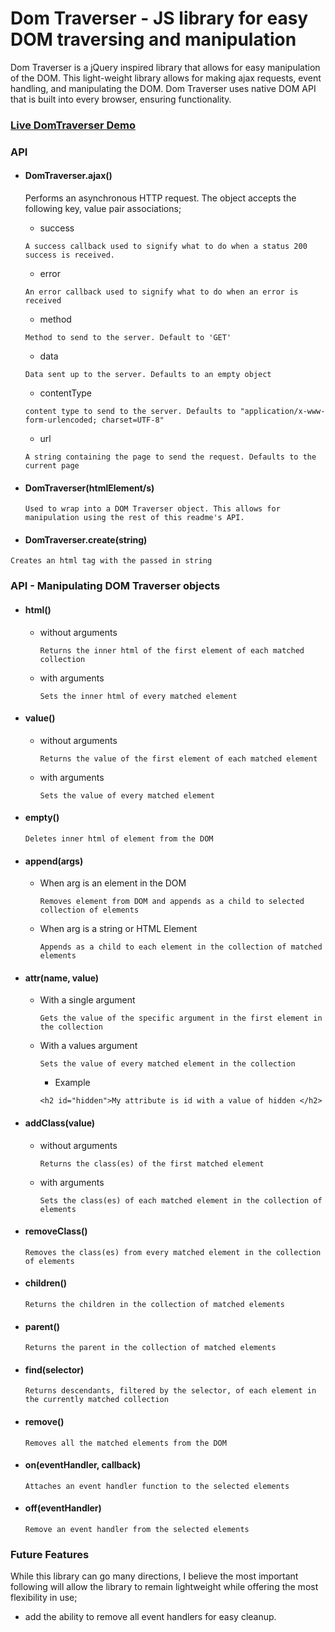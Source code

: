 # Dom Traverser - JS library for easy DOM traversing and manipulation

Dom Traverser is a jQuery inspired library that allows for easy manipulation of the DOM. This light-weight library allows for making ajax requests, event handling, and manipulating the DOM. Dom Traverser uses native DOM API that is built into every browser, ensuring functionality.

### [Live DomTraverser Demo](https://yradchen.github.io/DomTraverser/)


### API

* #### DomTraverser.ajax()

  Performs an asynchronous HTTP request. The object accepts the following key, value pair associations;

  - success

  `A success callback used to signify what to do when a status 200 success is received.`

  - error

  `An error callback used to signify what to do when an error is received`

  - method

  `Method to send to the server. Default to 'GET'`

  - data

  `Data sent up to the server. Defaults to an empty object`

  - contentType

  `content type to send to the server. Defaults to "application/x-www-form-urlencoded; charset=UTF-8"`

  - url

  `A string containing the page to send the request. Defaults to the current page`

* #### DomTraverser(htmlElement/s)

  `Used to wrap into a DOM Traverser object. This allows for manipulation using the rest of this readme's API.`

* #### DomTraverser.create(string)

 `Creates an html tag with the passed in string`

### API - Manipulating DOM Traverser objects

* #### html()

  - without arguments

    `Returns the inner html of the first element of each matched collection`

  - with arguments

    `Sets the inner html of every matched element`

* #### value()

  - without arguments

    `Returns the value of the first element of each matched element`

  - with arguments

    `Sets the value of every matched element`

* #### empty()

     `Deletes inner html of element from the DOM`

* #### append(args)

  - When arg is an element in the DOM

    `Removes element from DOM and appends as a child to selected collection of elements`

  - When arg is a string or HTML Element

    `Appends as a child to each element in the collection of matched elements`


* #### attr(name, value)

  - With a single argument

    `Gets the value of the specific argument in the first element in the collection`

  - With a values argument

    `Sets the value of every matched element in the collection`

    * Example

    `<h2 id="hidden">My attribute is id with a value of hidden </h2>`


* #### addClass(value)

  - without arguments

    `Returns the class(es) of the first matched element`

  - with arguments

    `Sets the class(es) of each matched element in the collection of elements`

* #### removeClass()

  `Removes the class(es) from every matched element in the collection of elements`

* #### children()

  `Returns the children in the collection of matched elements`

* #### parent()

  `Returns the parent in the collection of matched elements`

* #### find(selector)

  `Returns descendants, filtered by the selector, of each element in the currently matched collection`

* #### remove()

  `Removes all the matched elements from the DOM`

* #### on(eventHandler, callback)

  `Attaches an event handler function to the selected elements`

* #### off(eventHandler)

  `Remove an event handler from the selected elements`


### Future Features

While this library can go many directions, I believe the most important following will allow the library to remain lightweight while offering the most flexibility in use;

* add the ability to remove all event handlers for easy cleanup.
